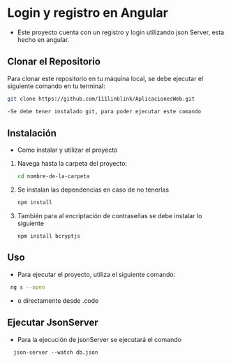 # Login y registro en Angular 
- Este proyecto cuenta con un registro y login utilizando json Server, esta hecho en angular.

## Clonar el Repositorio

Para clonar este repositorio en tu máquina local, se debe ejecutar el siguiente comando en tu terminal:

```bash
git clone https://github.com/111linblink/AplicacionesWeb.git

-Se debe tener instalado git, para poder ejecutar este comando

```
## Instalación
- Como instalar y utilizar el proyecto

1. Navega hasta la carpeta del proyecto:
   ```bash
   cd nombre-de-la-carpeta
   ```
2. Se instalan las dependencias en caso de no tenerlas
   ```bash
   npm install
   ```
3. También para al encriptación de contraseñas se debe instalar lo siguiente
   ```angular
   npm install bcryptjs
   ```
   
## Uso 
- Para ejecutar el proyecto, utiliza el siguiente comando:
 ```bash
  ng s --open
```
- o directamente desde .code

## Ejecutar JsonServer
- Para la ejecución de jsonServer se ejecutará el comando
```angular
  json-server --watch db.json
```



